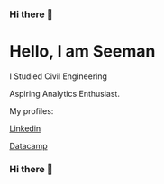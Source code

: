 ### Hi there 👋
<h1 id="hello-i-am-seeman">Hello, I am Seeman</h1>
<p>I Studied Civil Engineering</p>
<p>Aspiring Analytics Enthusiast.</p>
<p>My profiles:</p>
<p><a href="https://www.linkedin.com/in/balu-seeman-b3a32a155/">Linkedin</a></p>
<p><a href="https://www.datacamp.com/portfolio/seeman098">Datacamp</a></p>
<h3 id="hi-there-👋">Hi there 👋</h3>
